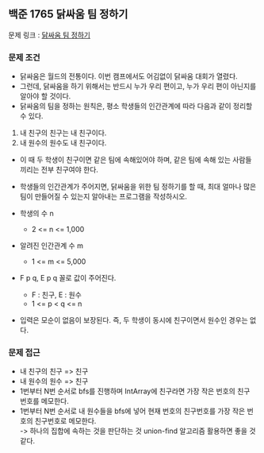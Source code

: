 ## 백준 1765 닭싸움 팀 정하기

문제 링크 : [닭싸움 팀 정하기](https://www.acmicpc.net/problem/1765)

### 문제 조건

- 닭싸움은 월드의 전통이다. 이번 캠프에서도 어김없이 닭싸움 대회가 열렸다.
- 그런데, 닭싸움을 하기 위해서는 반드시 누가 우리 편이고, 누가 우리 편이 아닌지를 알아야 할 것이다.
- 닭싸움의 팀을 정하는 원칙은, 평소 학생들의 인간관계에 따라 다음과 같이 정리할 수 있다.

1. 내 친구의 친구는 내 친구이다.
2. 내 원수의 원수도 내 친구이다.

- 이 때 두 학생이 친구이면 같은 팀에 속해있어야 하며, 같은 팀에 속해 있는 사람들끼리는 전부 친구여야 한다.
- 학생들의 인간관계가 주어지면, 닭싸움을 위한 팀 정하기를 할 때, 최대 얼마나 많은 팀이 만들어질 수 있는지 알아내는 프로그램을 작성하시오.

- 학생의 수 n
    - 2 <= n <= 1,000
- 알려진 인간관계 수 m
    - 1 <= m <= 5,000
- F p q, E p q 꼴로 값이 주어진다.
    - F : 친구, E : 원수
    - 1 <= p < q <= n
- 입력은 모순이 없음이 보장된다. 즉, 두 학생이 동시에 친구이면서 원수인 경우는 없다.

### 문제 접근

- 내 친구의 친구 => 친구
- 내 원수의 원수 => 친구
- 1번부터 N번 순서로 bfs를 진행하며 IntArray에 친구라면 가장 작은 번호의 친구 번호를 메모한다.
- 1번부터 N번 순서로 내 원수들을 bfs에 넣어 현재 번호의 친구번호를 가장 작은 번호의 친구번호로 메모한다.  
  -> 하나의 집합에 속하는 것을 판단하는 것 union-find 알고리즘 활용하면 좋을 것 같다.